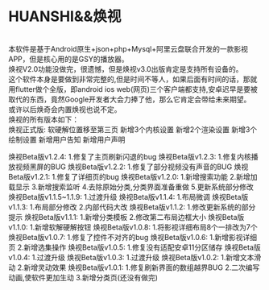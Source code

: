 # HUANSHI&&焕视
<br>本软件是基于Android原生+json+php+Mysql+阿里云盘联合开发的一款影视APP，但是核心用的是GSY的播放器。
<br>焕视V2.0功能没做完，很遗憾，但是焕视v3.0出版肯定是支持所有设备的。
<br>这个软件本身是要做到非常完整的,但是时间不等人，如果后面有时间的话，那就用flutter做个全版，即android ios web(网页)三个客户端都支持,安卓迟早是要被取代的东西，竟然Google开发者大会力捧了他，那么它肯定会带给未来期望。
<br>或许以后焕奇会内置焕视也说不定。
<br>焕视的所有版本如下：
<br>
焕视正式版:
软硬解位置移至第三页
新增3个内核设置
新增2个渲染设置
新增3个绘制设置
新增用户告知
新增用户声明



焕视Beta版v1.2.4:
1.修复了主页刷新闪退的bug
焕视Beta版v1.2.3:
1.修复内核播放视频黑屏的BUG
焕视Beta版v1.2.2:
1.修复了部分视频没有声音的BUG
焕视Beta版v1.2.1:
1.修复了详细页的bug
焕视Beta版v1.2.0:
1.新增搜索功能
2.新增加载显示
3.新增搜索监听
4.去除原始分类,分类界面准备重做
5.更新系统部分修改
焕视Beta版v1.1.5~1.1.9:
1.过渡升级
焕视Beta版v1.1.4:
1.布局微调
焕视Beta版v1.1.3:
1.布局部分修改
2.内部代码大改
焕视Beta版v1.1.2:
1.修改更新系统的部分提示
焕视Beta版v1.1.1:
1.新增分类模板
2.修改第二布局边框大小
焕视Beta版v1.1.0:
1.新增软解硬解按钮
焕视Beta版v1.0.8:
1.将影视详细布局8个一排改为7个
焕视Beta版v1.0.7:
1.修复了控件不对齐的bug
焕视Beta版v1.0.6:
1.新增影视详细页
2.新增选集操作
焕视Beta版v1.0.5:
1.修复没有适配安卓11分区储存
焕视Beta版v1.0.4:
1.过渡升级
焕视Beta版v1.0.3:
1.过渡升级
焕视Beta版v1.0.2:
1.新增文本滑动
2.新增灵动效果
焕视Beta版v1.0.1:
1.修复刷新界面的数组越界BUG
2.二次编写动画,使软件更加生动
3.新增分类页(还没有做完)
